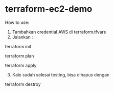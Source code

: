 ﻿# terraform-ec2-demo

How to use:
1. Tambahkan credential AWS di terraform.tfvars
2. Jalankan :

terraform init

terraform plan

terraform apply

3. Kalo sudah selesai testing, bisa dihapus dengan

terraform destroy
